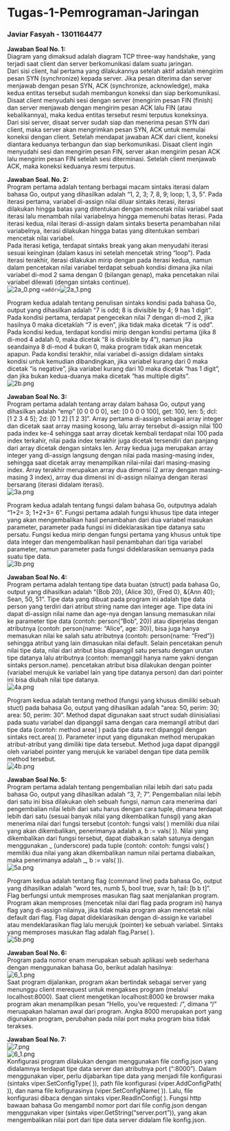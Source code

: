 # Tugas-1-Pemrograman-Jaringan
### Javiar Fasyah - 1301164477  

**Jawaban Soal No. 1:**  
  Diagram yang dimaksud adalah diagram TCP three-way handshake, yang terjadi saat client dan server berkomunikasi dalam suatu jaringan.  
  Dari sisi client, hal pertama yang dilakukannya setelah aktif adalah mengirim pesan SYN (synchronize) kepada server. Jika pesan diterima dan server menjawab dengan pesan SYN, ACK (synchronize, acknowledge), maka kedua entitas tersebut sudah membangun koneksi dan siap berkomunikasi. Disaat client menyudahi sesi dengan server (mengirim pesan FIN (finish) dan server menjawab dengan mengirim pesan ACK lalu FIN (atau kebalikannya), maka kedua entitas tersebut resmi terputus koneksinya.  
  Dari sisi server, disaat server sudah siap dan menerima pesan SYN dari client, maka server akan mengrimkan pesan SYN, ACK untuk memulai koneksi dengan client. Setelah mendapat jawaban ACK dari client, koneksi diantara keduanya terbangun dan siap berkomunikasi. Disaat client ingin menyudahi sesi dan mengirim pesan FIN, server akan mengirim pesan ACK lalu mengirim pesan FIN setelah sesi diterminasi. Setelah client menjawab ACK, maka koneksi keduanya resmi terputus.  

**Jawaban Soal. No. 2:**  
  Program pertama adalah tentang berbagai macam sintaks iterasi dalam bahasa Go, output yang dihasilkan adalah “1, 2, 3; 7, 8, 9; loop; 1, 3, 5”. Pada iterasi pertama, variabel di-assign nilai diluar sintaks iterasi, iterasi dilakukan hingga batas yang ditentukan dengan mencetak nilai variabel saat iterasi lalu menambah nilai variabelnya hingga memenuhi batas iterasi. Pada iterasi kedua, nilai iterasi di-assign dalam sintaks beserta penambahan nilai variabelnya, iterasi dilakukan hingga batas yang ditentukan sembari mencetak nilai variabel.  
  Pada iterasi ketiga, terdapat sintaks break yang akan menyudahi iterasi sesuai keinginan (dalam kasus ini setelah mencetak string “loop”). Pada iterasi terakhir, iterasi dilakukan mirip dengan pada iterasi kedua, namun dalam pencetakan nilai variabel terdapat sebuah kondisi dimana jika nilai variabel di-mod 2 sama dengan 0 (bilangan genap), maka pencetakan nilai variabel dilewati (dengan sintaks continue).  
![2a_0.png](/screenshot/2a_0.png)
`<addr>`![2a_1.png](/screenshot/2a_1.png)  

  Program kedua adalah tentang penulisan sintaks kondisi pada bahasa Go, output yang dihasilkan adalah “7 is odd; 8 is divisible by 4; 9 has 1 digit”. Pada kondisi pertama, terdapat pengecekan nilai 7 dengan di-mod 2, jika hasilnya 0 maka dicetaklah “7 is even”, jika tidak maka dicetak “7 is odd”. Pada kondisi kedua, terdapat kondisi mirip dengan kondisi pertama (jika 8 di-mod 4 adalah 0, maka dicetak “8 is divisible by 4”), namun jika seandainya 8 di-mod 4 bukan 0, maka program tidak akan mencetak apapun. Pada kondisi terakhir, nilai variabel di-assign didalam sintaks kondisi untuk kemudian dibandingkan, jika variabel kurang dari 0 maka dicetak “is negative”, jika variabel kurang dari 10 maka dicetak “has 1 digit”, dan jika bukan kedua-duanya maka dicetak “has multiple digits”.  
![2b.png](/screenshot/2b.png)  

**Jawaban Soal No. 3:**  
  Program pertama adalah tentang array dalam bahasa Go, output yang dihasilkan adalah “emp” [0 0 0 0 0], set: [0 0 0 0 100], get: 100, len: 5; dcl: [1 2 3 4 5]; 2d: [0 1 2] [1 2 3]”. Array pertama di-assign sebagai array integer dan dicetak saat array masing kosong, lalu array tersebut di-assign nilai 100 pada index ke-4 sehingga saat array dicetak kembali terdapat nilai 100 pada index terkahir, nilai pada index terakhir juga dicetak tersendiri dan panjang dari array dicetak dengan sintaks len. Array kedua juga merupakan array integer yang di-assign langsung dengan nilai pada masing-masing index, sehingga saat dicetak array menampilkan nilai-nilai dari masing-masing index. Array terakhir merupakan array dua dimensi (2 array dengan masing-masing 3 index), array dua dimensi ini di-assign nilainya dengan iterasi bersarang (iterasi didalam iterasi).  
![3a.png](/screenshot/3a.png)  

  Program kedua adalah tentang fungsi dalam bahasa Go, outputnya adalah “1+2= 3; 1+2+3= 6”. Fungsi pertama adalah fungsi khusus tipe data integer yang akan mengembalikan hasil penambahan dari dua variabel masukan parameter, parameter pada fungsi ini dideklarasikan tipe datanya satu persatu. Fungsi kedua mirip dengan fungsi pertama yang khusus untuk tipe data integer dan mengembalikan hasil penambahan dari tiga variabel parameter, namun parameter pada fungsi dideklarasikan semuanya pada suatu tipe data.  
![3b.png](/screenshot/3b.png)  

**Jawaban Soal No. 4:**  
  Program pertama adalah tentang tipe data buatan (struct) pada bahasa Go, output yang dihasilkan adalah “{Bob 20}, {Alice 30}, {Fred 0}, &{Ann 40}; Sean, 50, 51”. Tipe data yang dibuat pada program ini adalah tipe data person yang terdiri dari atribut string name dan integer age. Tipe data ini dapat di-assign nilai name dan age-nya dengan lansung memasukan nilai ke parameter tipe data (contoh: person{“Bob”, 20}) atau diperjelas dengan atributnya (contoh: person{name: “Alice”, age: 30}), bisa juga hanya memasukan nilai ke salah satu atributnya  (contoh: person{name: “Fred”}) sehingga atribut yang lain dimasukan nilai default. Selain pencetakan penuh nilai tipe data, nilai dari atribut bisa dipanggil satu persatu dengan urutan tipe datanya lalu atributnya (contoh: memanggil hanya name yakni dengan sintaks person.name). pencetakan atribut bisa dilakukan dengan pointer (variabel merujuk ke variabel lain yang tipe datanya person) dan dari pointer ini bisa diubah nilai tipe datanya.  
![4a.png](/screenshot/4a.png)  

  Program kedua adalah tentang method (fungsi yang khusus dimiliki sebuah stuct) pada bahasa Go, output yang dihasilkan adalah “area: 50, perim: 30; area: 50, perim: 30”. Method dapat digunakan saat struct sudah diinisialiasi pada suatu variabel dan dipanggil sama dengan cara memangil atribut dari tipe data (contoh: method area( ) pada tipe data rect dipanggil dengan sintaks rect.area( )). Parameter input yang digunakan method merupakan atribut-atribut yang dimiliki tipe data tersebut. Method juga dapat dipanggil oleh variabel pointer yang merujuk ke variabel dengan tipe data pemilik method tersebut.  
![4b.png](/screenshot/4b.png)  

**Jawaban Soal No. 5:**  
  Program pertama adalah tentang pengembalian nilai lebih dari satu pada bahasa Go, output yang dihasilkan adalah “3, 7; 7”. Pengembalian nilai lebih dari satu ini bisa dilakukan oleh sebuah fungsi, namun cara menerima dari pengembalian nilai lebih dari satu harus dengan cara tuple, dimana terdapat lebih dari satu (sesuai banyak nilai yang dikembalikan funsgi) yang akan menerima nilai dari fungsi tersebut (contoh: fungsi vals( ) memiliki dua nilai yang akan dikembalikan, penerimanya adalah a, b := vals( )). Nilai yang dikembalikan dari fungsi tersebut, dapat diabaikan salah satunya dengan menggunakan _ (underscore) pada tuple (contoh: contoh: fungsi vals( ) memiliki dua nilai yang akan dikembalikan namun nilai pertama diabaikan, maka penerimanya adalah \_\, b := vals( )).  
![5a.png](/screenshot/5a.png)  

  Program kedua adalah tentang flag (command line) pada bahasa Go, output yang dihasilkan adalah “word tes, numb 5, bool true, svar h, tail: [b b t]”. Flag berfungsi untuk memproses masukan flag saat menjalankan program. Program akan memproses (mencetak nilai dari flag pada program ini) hanya flag yang di-assign nilainya, jika tidak maka program akan mencetak nilai default dari flag. Flag dapat dideklarasikan dengan di-assign ke variabel atau mendeklarasikan flag lalu merujuk (pointer) ke sebuah variabel. Sintaks yang memproses masukan flag adalah flag.Parse( ).  
![5b.png](/screenshot/5b.png)  

**Jawaban Soal No. 6:**  
  Program pada nomor enam merupakan sebuah aplikasi web sederhana dengan menggunakan bahasa Go, berikut adalah hasilnya:  
![6_1.png](/screenshot/6_1.png)  
Saat program dijalankan, program akan bertindak sebagai server yang menunggu client merequest untuk mengakses program (melalui localhost:8000). Saat client mengetikan localhost:8000 ke browser maka program akan menampilkan pesan “Hello, you’ve requested: /”, dimana “/” meruapakan halaman awal dari program. Angka 8000 merupakan port yang digunakan program, perubahan pada nilai port maka program bisa tidak terakses.  

**Jawaban Soal No. 7:**  
![7.png](screenshot/7.png)  
![6_1.png](/screenshot/6_1.png)  
  Konfigurasi program dilakukan dengan menggunakan file config.json yang didalamnya terdapat tipe data server dan atributnya port (“:8000”). Dalam menggunakan viper, perlu dijabarkan tipe data yang menjadi file konfigurasi (sintaks viper.SetConfigType( )), path file konfigurasi (viper.AddConfigPath( )), dan nama file kofigurasinya (viper.SetConfigName( )). Lalu, file konfigurasi dibaca dengan sintaks viper.ReadInConfig( ). Fungsi http bawaan bahasa Go mengambil nomor port dari file config.json dengan menggunakan viper (sintaks viper.GetString(“server.port”)), yang akan mengembalikan nilai port dari tipe data server didalam file konfig.json.

